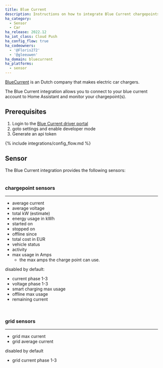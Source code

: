 ```yaml
---
title: Blue Current
description: Instructions on how to integrate Blue Current chargepoints within Home Assistant.
ha_category:
  - Sensor
  - Car
ha_release: 2022.12
ha_iot_class: Cloud Push
ha_config_flow: true
ha_codeowners:
  - '@Floris272'
  - '@gleeuwen'
ha_domain: bluecurrent
ha_platforms:
  - sensor
---
```


[BlueCurrent](https://www.bluecurrent.nl/) is an Dutch company that makes electric car chargers.

The Blue Current integration allows you to connect to your blue current account to Home Assistant and monitor your chargepoint(s).

## Prerequisites

1. Login to the [Blue Current driver portal](https://bo.bluecurrent.nl/)
2. goto settings and enable developer mode
3. Generate an api token

{% include integrations/config_flow.md %}

## Sensor

The Blue Current integration provides the following sensors:
<br>
<br>

### chargepoint sensors

---

- average current
- average voltage
- total kW (estimate)
- energy usage in kWh
- started on
- stopped on
- offline since
- total cost in EUR
- vehicle status
- activity
- max usage in Amps
  - the max amps the charge point can use.

disabled by default:

- current phase 1-3
- voltage phase 1-3
- smart charging max usage
- offline max usage
- remaining current

<br>

### grid sensors

---

- grid max current
- grid average current

disabled by default

- grid current phase 1-3
